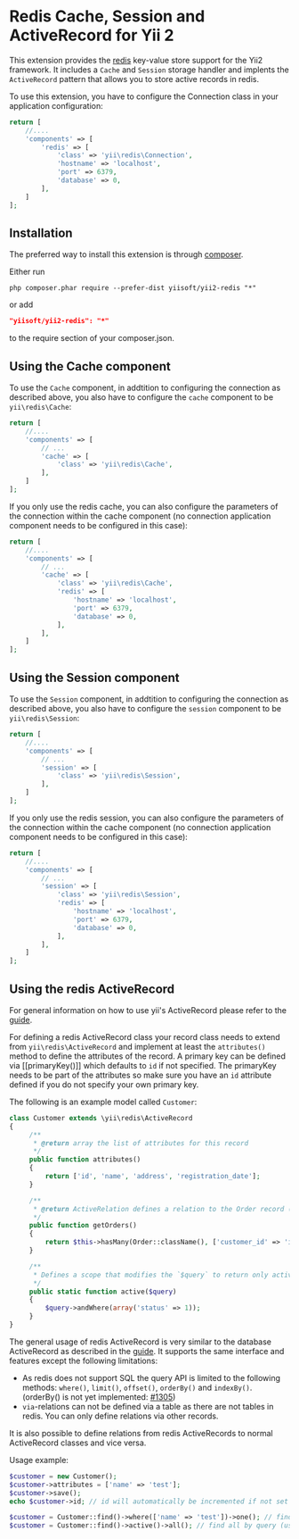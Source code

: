 Redis Cache, Session and ActiveRecord for Yii 2
===============================================

This extension provides the [redis](http://redis.io/) key-value store support for the Yii2 framework.
It includes a `Cache` and `Session` storage handler and implents the `ActiveRecord` pattern that allows
you to store active records in redis.

To use this extension, you have to configure the Connection class in your application configuration:

```php
return [
	//....
	'components' => [
        'redis' => [
            'class' => 'yii\redis\Connection',
            'hostname' => 'localhost',
            'port' => 6379,
            'database' => 0,
        ],
	]
];
```

Installation
------------

The preferred way to install this extension is through [composer](http://getcomposer.org/download/).

Either run

```
php composer.phar require --prefer-dist yiisoft/yii2-redis "*"
```

or add

```json
"yiisoft/yii2-redis": "*"
```

to the require section of your composer.json.


Using the Cache component
-------------------------

To use the `Cache` component, in addtition to configuring the connection as described above,
you also have to configure the `cache` component to be `yii\redis\Cache`:

```php
return [
	//....
	'components' => [
	    // ...
        'cache' => [
            'class' => 'yii\redis\Cache',
        ],
	]
];
```

If you only use the redis cache, you can also configure the parameters of the connection within the
cache component (no connection application component needs to be configured in this case):

```php
return [
	//....
	'components' => [
	    // ...
        'cache' => [
            'class' => 'yii\redis\Cache',
            'redis' => [
                'hostname' => 'localhost',
                'port' => 6379,
                'database' => 0,
            ],
        ],
	]
];
```

Using the Session component
---------------------------

To use the `Session` component, in addtition to configuring the connection as described above,
you also have to configure the `session` component to be `yii\redis\Session`:

```php
return [
	//....
	'components' => [
	    // ...
        'session' => [
            'class' => 'yii\redis\Session',
        ],
	]
];
```

If you only use the redis session, you can also configure the parameters of the connection within the
cache component (no connection application component needs to be configured in this case):

```php
return [
	//....
	'components' => [
	    // ...
        'session' => [
            'class' => 'yii\redis\Session',
            'redis' => [
                'hostname' => 'localhost',
                'port' => 6379,
                'database' => 0,
            ],
        ],
	]
];
```


Using the redis ActiveRecord
----------------------------

For general information on how to use yii's ActiveRecord please refer to the [guide](https://github.com/yiisoft/yii2/blob/master/docs/guide/active-record.md).

For defining a redis ActiveRecord class your record class needs to extend from `yii\redis\ActiveRecord` and
implement at least the `attributes()` method to define the attributes of the record.
A primary key can be defined via [[primaryKey()]] which defaults to `id` if not specified.
The primaryKey needs to be part of the attributes so make sure you have an `id` attribute defined if you do
not specify your own primary key.

The following is an example model called `Customer`:

```php
class Customer extends \yii\redis\ActiveRecord
{
     /**
      * @return array the list of attributes for this record
      */
     public function attributes()
     {
         return ['id', 'name', 'address', 'registration_date'];
     }

     /**
      * @return ActiveRelation defines a relation to the Order record (can be in other database, e.g. elasticsearch or sql)
      */
     public function getOrders()
     {
         return $this->hasMany(Order::className(), ['customer_id' => 'id']);
     }

     /**
      * Defines a scope that modifies the `$query` to return only active(status = 1) customers
      */
     public static function active($query)
     {
         $query->andWhere(array('status' => 1));
     }
}
```

The general usage of redis ActiveRecord is very similar to the database ActiveRecord as described in the
[guide](https://github.com/yiisoft/yii2/blob/master/docs/guide/active-record.md).
It supports the same interface and features except the following limitations:

- As redis does not support SQL the query API is limited to the following methods:
  `where()`, `limit()`, `offset()`, `orderBy()` and `indexBy()`.
  (orderBy() is not yet implemented: [#1305](https://github.com/yiisoft/yii2/issues/1305))
- `via`-relations can not be defined via a table as there are not tables in redis. You can only define relations via other records.

It is also possible to define relations from redis ActiveRecords to normal ActiveRecord classes and vice versa.

Usage example:

```php
$customer = new Customer();
$customer->attributes = ['name' => 'test'];
$customer->save();
echo $customer->id; // id will automatically be incremented if not set explicitly

$customer = Customer::find()->where(['name' => 'test'])->one(); // find by query
$customer = Customer::find()->active()->all(); // find all by query (using the `active` scope)
```
